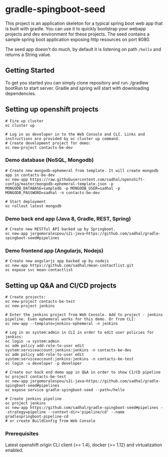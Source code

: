 # gradle-spingboot-seed
This project is an application skeleton for a typical spring boot web app that is built with gradle. You can use it to quickly bootstrap your webapp projects and dev environment for these projects.
The seed contains a sample spring boot application exposing http resources on port 8080.

The seed app doesn't do much, by default it is listening on path ```/hello``` and returns a String value.

## Getting Started
To get you started you can simply clone repository and run ./gradlew bootRun to start server. Gradle and spring will start with downloading dependencies.

## Setting up openshift projects
```
# Fire up cluster
oc cluster up

# Log in as developer in to the Web Console and CLI. Links and instructions are provided by oc cluster up command.
# Create development project for demo:
oc new-project contacts-be-dev

```

### Demo database (NoSQL, Mongodb)

```
# Create new mongodb-ephemeral from template. It will create mongodb app in contacts-be-dev
oc new-app https://raw.githubusercontent.com/sadhal/openshift-config/master/mongodb-ephemeral-template.json -p MONGODB_DATABASE=sampledb -p MONGODB_USER=sadhal -p MONGODB_PASSWORD=sadhal -n contacts-be-dev

# Start deployment
oc rollout latest mongodb

```
### Demo back end app (Java 8, Gradle, REST, Spring)

```
# Create new RESTful API backed up by Springboot.
oc new-app jorgemoralespou/s2i-java~https://github.com/sadhal/gradle-spingboot-seed#pipelines

```

### Demo frontend app (Angularjs, Nodejs)

```
# Create new angularjs app backed up by nodejs
oc new-app https://github.com/sadhal/mean-contactlist.git
oc expose svc mean-contactlist

```

## Setting up Q&A and CI/CD projects
```
# Create projects:
oc new-project contacts-be-test
oc new-project jenkins

# Enter the jenkins project from Web Console. Add to project - jenkins pipeline. Even ephemeral works for this demo. Or from CLI:
oc new-app --template=jenkins-ephemeral -n jenkins

# Log in as system:admin in CLI in order to edit user policies for jenkins:
oc login -u system:admin
oc adm policy add-role-to-user edit system:serviceaccount:jenkins:jenkins -n contacts-be-dev
oc adm policy add-role-to-user edit system:serviceaccount:jenkins:jenkins -n contacts-be-test
oc login -u developer -p developer

# Create our back end demo app in Q&A in order to show CI/CD pipeline
oc project contacts-be-test
oc new-app jorgemoralespou/s2i-java~https://github.com/sadhal/gradle-spingboot-seed#pipelines
oc expose service gradle-spingboot-seed --path=/hello

# Create jenkins pipeline
oc project jenkins
oc new-app https://github.com/sadhal/gradle-spingboot-seed#pipelines --strategy=pipeline --context-dir='pipeline/cd' --name gradlespringboot-pipeline-cd
# or create BuildConfig from Web Console

```


### Prerequisites
Latest openshift origin CLI client (>= 1.4), docker (>= 1.12) and virtualization enabled.

